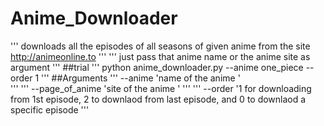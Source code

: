 # Anime_Downloader
'''
downloads all the episodes of all seasons of given anime from the site http://animeonline.to
'''
'''
just pass that anime name or the anime site as argument 
'''
##trial
'''
python anime_downloader.py --anime one_piece --order 1
'''
##Arguments
'''
--anime         'name of the anime '  
'''
'''
--page_of_anime 'site of the anime '
'''
'''
--order         '1 for downloading from 1st episode, 2 to downlaod from last episode, and 0 to downlaod a specific episode 
'''

